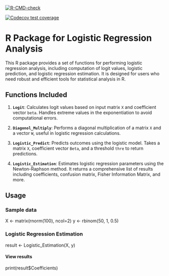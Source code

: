 
<!-- badges: start -->
[![R-CMD-check](https://github.com/petercrimson2023/LogisticAlpha/actions/workflows/R-CMD-check.yaml/badge.svg?branch=Master)](https://github.com/petercrimson2023/LogisticAlpha/actions/workflows/R-CMD-check.yaml)

[![Codecov test coverage](https://codecov.io/gh/petercrimson2023/LogisticAlpha/branch/Master/graph/badge.svg)](https://app.codecov.io/gh/petercrimson2023/LogisticAlpha?branch=Master)
<!-- badges: end -->


# R Package for Logistic Regression Analysis

This R package provides a set of functions for performing logistic regression analysis, including computation of logit values, logistic prediction, and logistic regression estimation. It is designed for users who need robust and efficient tools for statistical analysis in R.

## Functions Included

1. **`Logit`**: Calculates logit values based on input matrix `X` and coefficient vector `beta`. Handles extreme values in the exponentiation to avoid computational errors.

2. **`Diagonol_Multiply`**: Performs a diagonal multiplication of a matrix `X` and a vector `W`, useful in logistic regression calculations.

3. **`Logistic_Predict`**: Predicts outcomes using the logistic model. Takes a matrix `X`, coefficient vector `Beta`, and a threshold `thre` to return predictions.

4. **`Logistic_Estimation`**: Estimates logistic regression parameters using the Newton-Raphson method. It returns a comprehensive list of results including coefficients, confusion matrix, Fisher Information Matrix, and more.

## Usage 

### Sample data
X <- matrix(rnorm(100), ncol=2)
y <- rbinom(50, 1, 0.5)

### Logistic Regression Estimation
result <- Logistic_Estimation(X, y)

#### View results
print(result$Coefficients)







